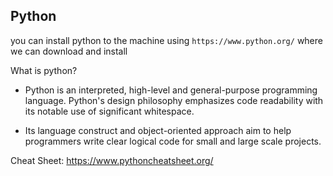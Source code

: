 ## Python 

you can install python to the machine using `https://www.python.org/` where we can download and install


What is python?

- Python is an interpreted, high-level and general-purpose programming language. Python's design philosophy emphasizes code readability with its notable use of significant whitespace.

- Its language construct and object-oriented approach aim to help programmers write clear logical code for small and large scale projects.



Cheat Sheet: https://www.pythoncheatsheet.org/
